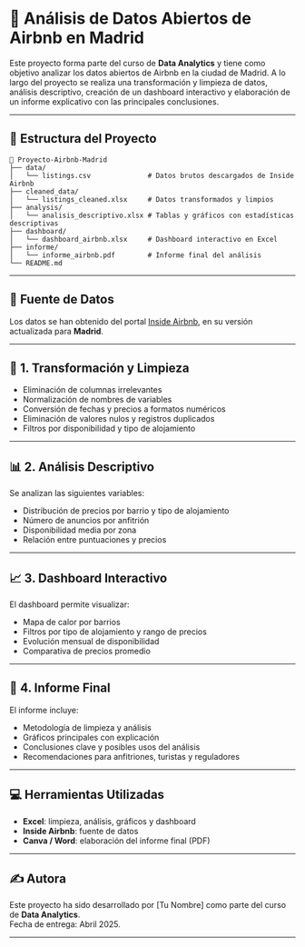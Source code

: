 
# 🏡 Análisis de Datos Abiertos de Airbnb en Madrid

Este proyecto forma parte del curso de **Data Analytics** y tiene como objetivo analizar los datos abiertos de Airbnb en la ciudad de Madrid. A lo largo del proyecto se realiza una transformación y limpieza de datos, análisis descriptivo, creación de un dashboard interactivo y elaboración de un informe explicativo con las principales conclusiones.

---

## 📁 Estructura del Proyecto

```
📂 Proyecto-Airbnb-Madrid
├── data/
│   └── listings.csv              # Datos brutos descargados de Inside Airbnb
├── cleaned_data/
│   └── listings_cleaned.xlsx     # Datos transformados y limpios
├── analysis/
│   └── analisis_descriptivo.xlsx # Tablas y gráficos con estadísticas descriptivas
├── dashboard/
│   └── dashboard_airbnb.xlsx     # Dashboard interactivo en Excel
├── informe/
│   └── informe_airbnb.pdf        # Informe final del análisis
└── README.md
```

---

## 🔗 Fuente de Datos

Los datos se han obtenido del portal [Inside Airbnb](http://insideairbnb.com/get-the-data/), en su versión actualizada para **Madrid**.

---

## 🧹 1. Transformación y Limpieza

- Eliminación de columnas irrelevantes
- Normalización de nombres de variables
- Conversión de fechas y precios a formatos numéricos
- Eliminación de valores nulos y registros duplicados
- Filtros por disponibilidad y tipo de alojamiento

---

## 📊 2. Análisis Descriptivo

Se analizan las siguientes variables:
- Distribución de precios por barrio y tipo de alojamiento
- Número de anuncios por anfitrión
- Disponibilidad media por zona
- Relación entre puntuaciones y precios

---

## 📈 3. Dashboard Interactivo

El dashboard permite visualizar:
- Mapa de calor por barrios
- Filtros por tipo de alojamiento y rango de precios
- Evolución mensual de disponibilidad
- Comparativa de precios promedio

---

## 📄 4. Informe Final

El informe incluye:
- Metodología de limpieza y análisis
- Gráficos principales con explicación
- Conclusiones clave y posibles usos del análisis
- Recomendaciones para anfitriones, turistas y reguladores

---

## 💻 Herramientas Utilizadas

- **Excel**: limpieza, análisis, gráficos y dashboard
- **Inside Airbnb**: fuente de datos
- **Canva / Word**: elaboración del informe final (PDF)

---

## ✍️ Autora

Este proyecto ha sido desarrollado por [Tu Nombre] como parte del curso de **Data Analytics**.  
Fecha de entrega: Abril 2025.

---
